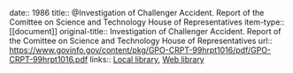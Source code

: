 date:: 1986
title:: @Investigation of Challenger Accident. Report of the Comittee on Science and Technology House of Representatives
item-type:: [[document]]
original-title:: Investigation of Challenger Accident. Report of the Comittee on Science and Technology House of Representatives
url:: https://www.govinfo.gov/content/pkg/GPO-CRPT-99hrpt1016/pdf/GPO-CRPT-99hrpt1016.pdf
links:: [Local library](zotero://select/library/items/WW755S6Y), [Web library](https://www.zotero.org/users/6520516/items/WW755S6Y)
